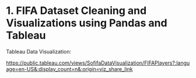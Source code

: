 # 1. FIFA Dataset Cleaning and Visualizations using Pandas and Tableau

Tableau Data Visualization:

https://public.tableau.com/views/SofifaDataVisualization/FIFAPlayers?:language=en-US&:display_count=n&:origin=viz_share_link
